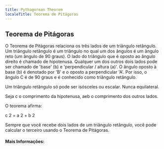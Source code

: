 ```yaml
---
title: Pythagorean Theorem
localeTitle: Teorema de Pitágoras
---
```

## Teorema de Pitágoras

O Teorema de Pitágoras relaciona os três lados de um triângulo retângulo. Um triângulo retângulo é um triângulo no qual um dos ângulos é um ângulo reto (um ângulo de 90 graus). O lado do triângulo que é oposto ao ângulo direito é chamado de hipotenusa. Qualquer um dos outros dois lados pode ser chamado de 'base' (b) e 'perpendicular / altura (a)'. O ângulo oposto à base (b) é denotado por 'B' e o oposto a perpendicular 'A'. Por isso, o ângulo C é de 90 graus e é conhecido como triângulo retângulo.

Um triângulo retângulo só pode ser isósceles ou escalar. Nunca equilateral.

Seja c o comprimento da hipotenusa, aeb o comprimento dos outros lados.

O teorema afirma:

c 2 = a 2 + b 2

Sempre que você recebe dois lados de um triângulo retângulo, você pode calcular o terceiro usando o Teorema de Pitágoras.

#### Mais Informações:
